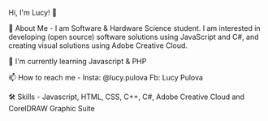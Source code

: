 Hi, I'm Lucy! 👋

🚀 About Me - I am Software & Hardware Science student. I am interested in developing (open source) software solutions using JavaScript and C#, and creating visual solutions using Adobe Creative Cloud.

🧠 I'm currently learning Javascript & PHP

📫 How to reach me - Insta: @lucy.pulova Fb: Lucy Pulova

🛠 Skills - Javascript, HTML, CSS, C++, C#,   Adobe Creative Cloud and CorelDRAW Graphic Suite

